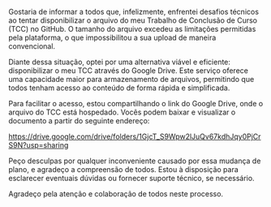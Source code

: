 Gostaria de informar a todos que, infelizmente, enfrentei desafios técnicos ao tentar disponibilizar o arquivo do meu Trabalho de Conclusão de Curso (TCC) no GitHub. O tamanho do arquivo excedeu as limitações permitidas pela plataforma, o que impossibilitou a sua upload de maneira convencional.

Diante dessa situação, optei por uma alternativa viável e eficiente: disponibilizar o meu TCC através do Google Drive. Este serviço oferece uma capacidade maior para armazenamento de arquivos, permitindo que todos tenham acesso ao conteúdo de forma rápida e simplificada.

Para facilitar o acesso, estou compartilhando o link do Google Drive, onde o arquivo do TCC está hospedado. Vocês podem baixar e visualizar o documento a partir do seguinte endereço:

https://drive.google.com/drive/folders/1GjcT_S9Wpw2lJuQv67kdhJqy0PjCrS9N?usp=sharing

Peço desculpas por qualquer inconveniente causado por essa mudança de plano, e agradeço a compreensão de todos. Estou à disposição para esclarecer eventuais dúvidas ou fornecer suporte técnico, se necessário.

Agradeço pela atenção e colaboração de todos neste processo.
